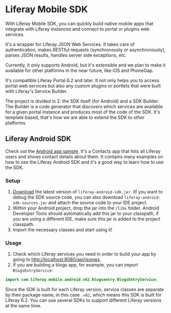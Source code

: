 # Liferay Mobile SDK

With Liferay Mobile SDK, you can quickly build native mobile apps that integrate with Liferay instances and connect to portal or plugins web services.

It's a wrapper for Liferay JSON Web Services. It takes care of authentication, makes RESTful requests (synchronously or asynchronously), parses JSON results, handles server side exceptions, etc.

Currently, it only supports Android, but it's extensible and we plan to make it available for other platforms in the near future, like iOS and PhoneGap.

It's compatible Liferay Portal 6.2 and later. It not only helps you to access portal web services but also any custom plugins or portlets that were built with Liferay's Service Builder.

The project is divided in 2: the SDK itself (for Android) and a SDK Builder. The Builder is a code generator that discovers which services are available for a given portal instance and produces most of the code of the SDK. It's template based, that's how we are able to extend the SDK to other platforms.


## Liferay Android SDK

Check out the [Android app sample](https://github.com/brunofarache/liferay-mobile-sdk-sample-android). It's a Contacts app that lists all Liferay users and shows contact details about them. It contains many examples on how to use the Liferay Android SDK and it's a good way to learn how to use the SDK.

### Setup

1. [Download](https://github.com/brunofarache/liferay-mobile-sdk/releases/) the latest version of `liferay-android-sdk.jar`. iIf you want to debug the SDK source code, you can also download `liferay-android-sdk-sources.jar` and attach the source code to your IDE project.
2. Within your Android project, drop the jar into the `/libs` folder. Android Developer Tools should automatically add this jar to your classpath, if you are using a different IDE, make sure this jar is added to the project classpath.
3. Import the necessary classes and start using it!

### Usage

1. Check which Liferay services you need in order to build your app by going to [http://localhost:8080/api/jsonws](http://localhost:8080/api/jsonws).
2. If you are building a blogs app, for example, you can import `BlogsEntryService`:

```java
import com.liferay.mobile.android.v62.blogsentry.BlogsEntryService;
```

Since the SDK is built for each Liferay version, service classes are separate by their package name, in this case `.v62`, which means this SDK is built for Liferay 6.2. You can use several SDKs to support different Liferay versions at the same time.

